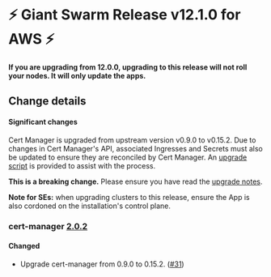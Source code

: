 # :zap: Giant Swarm Release v12.1.0 for AWS :zap:

**If you are upgrading from 12.0.0, upgrading to this release will not roll your nodes. It will only update the apps.**

## Change details

#### Significant changes

Cert Manager is upgraded from upstream version v0.9.0 to v0.15.2. Due to changes in Cert Manager's API,
associated Ingresses and Secrets must also be updated to ensure they are reconciled by Cert Manager. An
[upgrade script](https://github.com/giantswarm/cert-manager-app/blob/master/files/migrate-v090-to-v200.sh)
is provided to assist with the process.

**This is a breaking change.** Please ensure you have read the [upgrade notes](https://github.com/giantswarm/cert-manager-app#upgrading-from-v090-giant-swarm-app-v108-to-20x).

**Note for SEs:** when upgrading clusters to this release, ensure the App is also cordoned on the installation's
control plane.

### cert-manager [2.0.2](https://github.com/giantswarm/cert-manager-app/releases/tag/v2.0.2)

#### Changed

- Upgrade cert-manager from 0.9.0 to 0.15.2. ([#31](https://github.com/giantswarm/cert-manager-app/pull/31))
